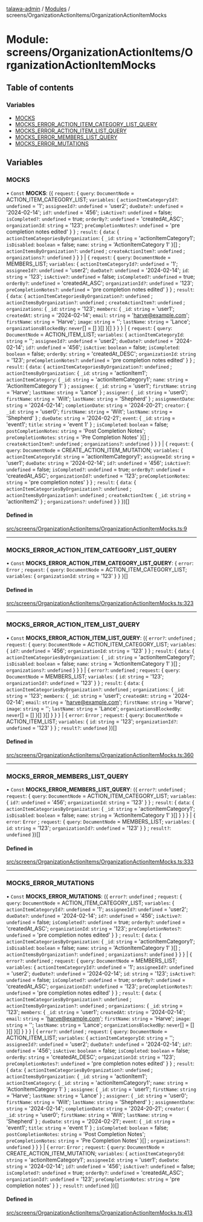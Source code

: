 [talawa-admin](../README.md) / [Modules](../modules.md) / screens/OrganizationActionItems/OrganizationActionItemMocks

# Module: screens/OrganizationActionItems/OrganizationActionItemMocks

## Table of contents

### Variables

- [MOCKS](screens_OrganizationActionItems_OrganizationActionItemMocks.md#mocks)
- [MOCKS\_ERROR\_ACTION\_ITEM\_CATEGORY\_LIST\_QUERY](screens_OrganizationActionItems_OrganizationActionItemMocks.md#mocks_error_action_item_category_list_query)
- [MOCKS\_ERROR\_ACTION\_ITEM\_LIST\_QUERY](screens_OrganizationActionItems_OrganizationActionItemMocks.md#mocks_error_action_item_list_query)
- [MOCKS\_ERROR\_MEMBERS\_LIST\_QUERY](screens_OrganizationActionItems_OrganizationActionItemMocks.md#mocks_error_members_list_query)
- [MOCKS\_ERROR\_MUTATIONS](screens_OrganizationActionItems_OrganizationActionItemMocks.md#mocks_error_mutations)

## Variables

### MOCKS

• `Const` **MOCKS**: (\{ `request`: \{ `query`: `DocumentNode` = ACTION\_ITEM\_CATEGORY\_LIST; `variables`: \{ `actionItemCategoryId?`: `undefined` = '1'; `assigneeId?`: `undefined` = 'user2'; `dueDate?`: `undefined` = '2024-02-14'; `id?`: `undefined` = '456'; `isActive?`: `undefined` = false; `isCompleted?`: `undefined` = true; `orderBy?`: `undefined` = 'createdAt\_ASC'; `organizationId`: `string` = '123'; `preCompletionNotes?`: `undefined` = 'pre completion notes edited' \}  \} ; `result`: \{ `data`: \{ `actionItemCategoriesByOrganization`: \{ `_id`: `string` = 'actionItemCategory1'; `isDisabled`: `boolean` = false; `name`: `string` = 'ActionItemCategory 1' \}[] ; `actionItemsByOrganization?`: `undefined` ; `createActionItem?`: `undefined` ; `organizations?`: `undefined`  \}  \}  \} \| \{ `request`: \{ `query`: `DocumentNode` = MEMBERS\_LIST; `variables`: \{ `actionItemCategoryId?`: `undefined` = '1'; `assigneeId?`: `undefined` = 'user2'; `dueDate?`: `undefined` = '2024-02-14'; `id`: `string` = '123'; `isActive?`: `undefined` = false; `isCompleted?`: `undefined` = true; `orderBy?`: `undefined` = 'createdAt\_ASC'; `organizationId?`: `undefined` = '123'; `preCompletionNotes?`: `undefined` = 'pre completion notes edited' \}  \} ; `result`: \{ `data`: \{ `actionItemCategoriesByOrganization?`: `undefined` ; `actionItemsByOrganization?`: `undefined` ; `createActionItem?`: `undefined` ; `organizations`: \{ `_id`: `string` = '123'; `members`: \{ `_id`: `string` = 'user1'; `createdAt`: `string` = '2024-02-14'; `email`: `string` = 'harve@example.com'; `firstName`: `string` = 'Harve'; `image`: `string` = ''; `lastName`: `string` = 'Lance'; `organizationsBlockedBy`: `never`[] = [] \}[]  \}[]  \}  \}  \} \| \{ `request`: \{ `query`: `DocumentNode` = ACTION\_ITEM\_LIST; `variables`: \{ `actionItemCategoryId`: `string` = ''; `assigneeId?`: `undefined` = 'user2'; `dueDate?`: `undefined` = '2024-02-14'; `id?`: `undefined` = '456'; `isActive`: `boolean` = false; `isCompleted`: `boolean` = false; `orderBy`: `string` = 'createdAt\_DESC'; `organizationId`: `string` = '123'; `preCompletionNotes?`: `undefined` = 'pre completion notes edited' \}  \} ; `result`: \{ `data`: \{ `actionItemCategoriesByOrganization?`: `undefined` ; `actionItemsByOrganization`: \{ `_id`: `string` = 'actionItem1'; `actionItemCategory`: \{ `_id`: `string` = 'actionItemCategory1'; `name`: `string` = 'ActionItemCategory 1' \} ; `assignee`: \{ `_id`: `string` = 'user1'; `firstName`: `string` = 'Harve'; `lastName`: `string` = 'Lance' \} ; `assigner`: \{ `_id`: `string` = 'user0'; `firstName`: `string` = 'Wilt'; `lastName`: `string` = 'Shepherd' \} ; `assignmentDate`: `string` = '2024-02-14'; `completionDate`: `string` = '2024-20-21'; `creator`: \{ `_id`: `string` = 'user0'; `firstName`: `string` = 'Wilt'; `lastName`: `string` = 'Shepherd' \} ; `dueDate`: `string` = '2024-02-21'; `event`: \{ `_id`: `string` = 'event1'; `title`: `string` = 'event 1' \} ; `isCompleted`: `boolean` = false; `postCompletionNotes`: `string` = 'Post Completion Notes'; `preCompletionNotes`: `string` = 'Pre Completion Notes' \}[] ; `createActionItem?`: `undefined` ; `organizations?`: `undefined`  \}  \}  \} \| \{ `request`: \{ `query`: `DocumentNode` = CREATE\_ACTION\_ITEM\_MUTATION; `variables`: \{ `actionItemCategoryId`: `string` = 'actionItemCategory1'; `assigneeId`: `string` = 'user1'; `dueDate`: `string` = '2024-02-14'; `id?`: `undefined` = '456'; `isActive?`: `undefined` = false; `isCompleted?`: `undefined` = true; `orderBy?`: `undefined` = 'createdAt\_ASC'; `organizationId?`: `undefined` = '123'; `preCompletionNotes`: `string` = 'pre completion notes' \}  \} ; `result`: \{ `data`: \{ `actionItemCategoriesByOrganization?`: `undefined` ; `actionItemsByOrganization?`: `undefined` ; `createActionItem`: \{ `_id`: `string` = 'actionItem2' \} ; `organizations?`: `undefined`  \}  \}  \})[]

#### Defined in

[src/screens/OrganizationActionItems/OrganizationActionItemMocks.ts:9](https://github.com/Hasnain01-hub/talawa-admin/blob/e186ed2/src/screens/OrganizationActionItems/OrganizationActionItemMocks.ts#L9)

___

### MOCKS\_ERROR\_ACTION\_ITEM\_CATEGORY\_LIST\_QUERY

• `Const` **MOCKS\_ERROR\_ACTION\_ITEM\_CATEGORY\_LIST\_QUERY**: \{ `error`: `Error` ; `request`: \{ `query`: `DocumentNode` = ACTION\_ITEM\_CATEGORY\_LIST; `variables`: \{ `organizationId`: `string` = '123' \}  \}  \}[]

#### Defined in

[src/screens/OrganizationActionItems/OrganizationActionItemMocks.ts:323](https://github.com/Hasnain01-hub/talawa-admin/blob/e186ed2/src/screens/OrganizationActionItems/OrganizationActionItemMocks.ts#L323)

___

### MOCKS\_ERROR\_ACTION\_ITEM\_LIST\_QUERY

• `Const` **MOCKS\_ERROR\_ACTION\_ITEM\_LIST\_QUERY**: (\{ `error?`: `undefined` ; `request`: \{ `query`: `DocumentNode` = ACTION\_ITEM\_CATEGORY\_LIST; `variables`: \{ `id?`: `undefined` = '456'; `organizationId`: `string` = '123' \}  \} ; `result`: \{ `data`: \{ `actionItemCategoriesByOrganization`: \{ `_id`: `string` = 'actionItemCategory1'; `isDisabled`: `boolean` = false; `name`: `string` = 'ActionItemCategory 1' \}[] ; `organizations?`: `undefined`  \}  \}  \} \| \{ `error?`: `undefined` ; `request`: \{ `query`: `DocumentNode` = MEMBERS\_LIST; `variables`: \{ `id`: `string` = '123'; `organizationId?`: `undefined` = '123' \}  \} ; `result`: \{ `data`: \{ `actionItemCategoriesByOrganization?`: `undefined` ; `organizations`: \{ `_id`: `string` = '123'; `members`: \{ `_id`: `string` = 'user1'; `createdAt`: `string` = '2024-02-14'; `email`: `string` = 'harve@example.com'; `firstName`: `string` = 'Harve'; `image`: `string` = ''; `lastName`: `string` = 'Lance'; `organizationsBlockedBy`: `never`[] = [] \}[]  \}[]  \}  \}  \} \| \{ `error`: `Error` ; `request`: \{ `query`: `DocumentNode` = ACTION\_ITEM\_LIST; `variables`: \{ `id`: `string` = '123'; `organizationId?`: `undefined` = '123' \}  \} ; `result?`: `undefined`  \})[]

#### Defined in

[src/screens/OrganizationActionItems/OrganizationActionItemMocks.ts:360](https://github.com/Hasnain01-hub/talawa-admin/blob/e186ed2/src/screens/OrganizationActionItems/OrganizationActionItemMocks.ts#L360)

___

### MOCKS\_ERROR\_MEMBERS\_LIST\_QUERY

• `Const` **MOCKS\_ERROR\_MEMBERS\_LIST\_QUERY**: (\{ `error?`: `undefined` ; `request`: \{ `query`: `DocumentNode` = ACTION\_ITEM\_CATEGORY\_LIST; `variables`: \{ `id?`: `undefined` = '456'; `organizationId`: `string` = '123' \}  \} ; `result`: \{ `data`: \{ `actionItemCategoriesByOrganization`: \{ `_id`: `string` = 'actionItemCategory1'; `isDisabled`: `boolean` = false; `name`: `string` = 'ActionItemCategory 1' \}[]  \}  \}  \} \| \{ `error`: `Error` ; `request`: \{ `query`: `DocumentNode` = MEMBERS\_LIST; `variables`: \{ `id`: `string` = '123'; `organizationId?`: `undefined` = '123' \}  \} ; `result?`: `undefined`  \})[]

#### Defined in

[src/screens/OrganizationActionItems/OrganizationActionItemMocks.ts:333](https://github.com/Hasnain01-hub/talawa-admin/blob/e186ed2/src/screens/OrganizationActionItems/OrganizationActionItemMocks.ts#L333)

___

### MOCKS\_ERROR\_MUTATIONS

• `Const` **MOCKS\_ERROR\_MUTATIONS**: (\{ `error?`: `undefined` ; `request`: \{ `query`: `DocumentNode` = ACTION\_ITEM\_CATEGORY\_LIST; `variables`: \{ `actionItemCategoryId?`: `undefined` = '1'; `assigneeId?`: `undefined` = 'user2'; `dueDate?`: `undefined` = '2024-02-14'; `id?`: `undefined` = '456'; `isActive?`: `undefined` = false; `isCompleted?`: `undefined` = true; `orderBy?`: `undefined` = 'createdAt\_ASC'; `organizationId`: `string` = '123'; `preCompletionNotes?`: `undefined` = 'pre completion notes edited' \}  \} ; `result`: \{ `data`: \{ `actionItemCategoriesByOrganization`: \{ `_id`: `string` = 'actionItemCategory1'; `isDisabled`: `boolean` = false; `name`: `string` = 'ActionItemCategory 1' \}[] ; `actionItemsByOrganization?`: `undefined` ; `organizations?`: `undefined`  \}  \}  \} \| \{ `error?`: `undefined` ; `request`: \{ `query`: `DocumentNode` = MEMBERS\_LIST; `variables`: \{ `actionItemCategoryId?`: `undefined` = '1'; `assigneeId?`: `undefined` = 'user2'; `dueDate?`: `undefined` = '2024-02-14'; `id`: `string` = '123'; `isActive?`: `undefined` = false; `isCompleted?`: `undefined` = true; `orderBy?`: `undefined` = 'createdAt\_ASC'; `organizationId?`: `undefined` = '123'; `preCompletionNotes?`: `undefined` = 'pre completion notes edited' \}  \} ; `result`: \{ `data`: \{ `actionItemCategoriesByOrganization?`: `undefined` ; `actionItemsByOrganization?`: `undefined` ; `organizations`: \{ `_id`: `string` = '123'; `members`: \{ `_id`: `string` = 'user1'; `createdAt`: `string` = '2024-02-14'; `email`: `string` = 'harve@example.com'; `firstName`: `string` = 'Harve'; `image`: `string` = ''; `lastName`: `string` = 'Lance'; `organizationsBlockedBy`: `never`[] = [] \}[]  \}[]  \}  \}  \} \| \{ `error?`: `undefined` ; `request`: \{ `query`: `DocumentNode` = ACTION\_ITEM\_LIST; `variables`: \{ `actionItemCategoryId`: `string` = ''; `assigneeId?`: `undefined` = 'user2'; `dueDate?`: `undefined` = '2024-02-14'; `id?`: `undefined` = '456'; `isActive`: `boolean` = false; `isCompleted`: `boolean` = false; `orderBy`: `string` = 'createdAt\_DESC'; `organizationId`: `string` = '123'; `preCompletionNotes?`: `undefined` = 'pre completion notes edited' \}  \} ; `result`: \{ `data`: \{ `actionItemCategoriesByOrganization?`: `undefined` ; `actionItemsByOrganization`: \{ `_id`: `string` = 'actionItem1'; `actionItemCategory`: \{ `_id`: `string` = 'actionItemCategory1'; `name`: `string` = 'ActionItemCategory 1' \} ; `assignee`: \{ `_id`: `string` = 'user1'; `firstName`: `string` = 'Harve'; `lastName`: `string` = 'Lance' \} ; `assigner`: \{ `_id`: `string` = 'user0'; `firstName`: `string` = 'Wilt'; `lastName`: `string` = 'Shepherd' \} ; `assignmentDate`: `string` = '2024-02-14'; `completionDate`: `string` = '2024-20-21'; `creator`: \{ `_id`: `string` = 'user0'; `firstName`: `string` = 'Wilt'; `lastName`: `string` = 'Shepherd' \} ; `dueDate`: `string` = '2024-02-21'; `event`: \{ `_id`: `string` = 'event1'; `title`: `string` = 'event 1' \} ; `isCompleted`: `boolean` = false; `postCompletionNotes`: `string` = 'Post Completion Notes'; `preCompletionNotes`: `string` = 'Pre Completion Notes' \}[] ; `organizations?`: `undefined`  \}  \}  \} \| \{ `error`: `Error` ; `request`: \{ `query`: `DocumentNode` = CREATE\_ACTION\_ITEM\_MUTATION; `variables`: \{ `actionItemCategoryId`: `string` = 'actionItemCategory1'; `assigneeId`: `string` = 'user1'; `dueDate`: `string` = '2024-02-14'; `id?`: `undefined` = '456'; `isActive?`: `undefined` = false; `isCompleted?`: `undefined` = true; `orderBy?`: `undefined` = 'createdAt\_ASC'; `organizationId?`: `undefined` = '123'; `preCompletionNotes`: `string` = 'pre completion notes' \}  \} ; `result?`: `undefined`  \})[]

#### Defined in

[src/screens/OrganizationActionItems/OrganizationActionItemMocks.ts:413](https://github.com/Hasnain01-hub/talawa-admin/blob/e186ed2/src/screens/OrganizationActionItems/OrganizationActionItemMocks.ts#L413)
